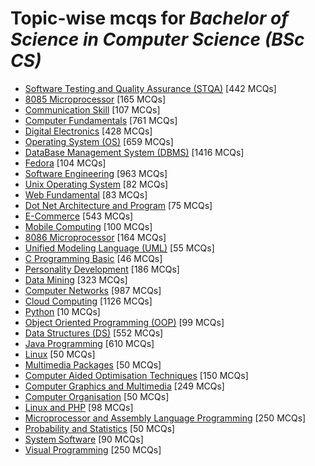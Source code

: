 # Topic-wise mcqs for *Bachelor of Science in Computer Science (BSc CS)*

- [Software Testing and Quality Assurance \(STQA\)](https://mcqmate.com/topic/software-testing-quality-assurance) [442 MCQs]
- [8085 Microprocessor](https://mcqmate.com/topic/8085-microprocessor) [165 MCQs]
- [Communication Skill](https://mcqmate.com/topic/communication-skill) [107 MCQs]
- [Computer Fundamentals](https://mcqmate.com/topic/computer-fundamentals) [761 MCQs]
- [Digital Electronics](https://mcqmate.com/topic/digital-electronics) [428 MCQs]
- [Operating System \(OS\)](https://mcqmate.com/topic/operating-system) [659 MCQs]
- [DataBase Management System \(DBMS\)](https://mcqmate.com/topic/database-management-system) [1416 MCQs]
- [Fedora](https://mcqmate.com/topic/fedora) [104 MCQs]
- [Software Engineering](https://mcqmate.com/topic/software-engineering) [963 MCQs]
- [Unix Operating System](https://mcqmate.com/topic/unix-operating-system) [82 MCQs]
- [Web Fundamental](https://mcqmate.com/topic/web-fundamental) [83 MCQs]
- [Dot Net Architecture and Program](https://mcqmate.com/topic/dot-net-architecture-and-program) [75 MCQs]
- [E\-Commerce](https://mcqmate.com/topic/e-commerce) [543 MCQs]
- [Mobile Computing](https://mcqmate.com/topic/mobile-computing) [100 MCQs]
- [8086 Microprocessor](https://mcqmate.com/topic/8086-microprocessor) [164 MCQs]
- [Unified Modeling Language \(UML\)](https://mcqmate.com/topic/unified-modeling-language-uml) [55 MCQs]
- [C Programming Basic](https://mcqmate.com/topic/c-programming-basic) [46 MCQs]
- [Personality Development](https://mcqmate.com/topic/personality-development) [186 MCQs]
- [Data Mining](https://mcqmate.com/topic/data-mining) [323 MCQs]
- [Computer Networks](https://mcqmate.com/topic/computer-networks) [987 MCQs]
- [Cloud Computing](https://mcqmate.com/topic/cloud-computing) [1126 MCQs]
- [Python](https://mcqmate.com/topic/python) [10 MCQs]
- [Object Oriented Programming \(OOP\)](https://mcqmate.com/topic/object-oriented-programming) [99 MCQs]
- [Data Structures \(DS\)](https://mcqmate.com/topic/data-structures) [552 MCQs]
- [Java Programming](https://mcqmate.com/topic/java-programming) [610 MCQs]
- [Linux](https://mcqmate.com/topic/linux) [50 MCQs]
- [Multimedia Packages](https://mcqmate.com/topic/multimedia-packages) [50 MCQs]
- [Computer Aided Optimisation Techniques](https://mcqmate.com/topic/computer-aided-optimisation-techniques) [150 MCQs]
- [Computer Graphics and Multimedia](https://mcqmate.com/topic/computer-graphics-and-multimedia) [249 MCQs]
- [Computer Organisation](https://mcqmate.com/topic/computer-organisation) [50 MCQs]
- [Linux and PHP](https://mcqmate.com/topic/linux-and-php) [98 MCQs]
- [Microprocessor and Assembly Language Programming](https://mcqmate.com/topic/microprocessor-and-assembly-language-programming) [250 MCQs]
- [Probability and Statistics](https://mcqmate.com/topic/probability-and-statistics) [50 MCQs]
- [System Software](https://mcqmate.com/topic/system-software) [90 MCQs]
- [Visual Programming](https://mcqmate.com/topic/visual-programming) [250 MCQs]
